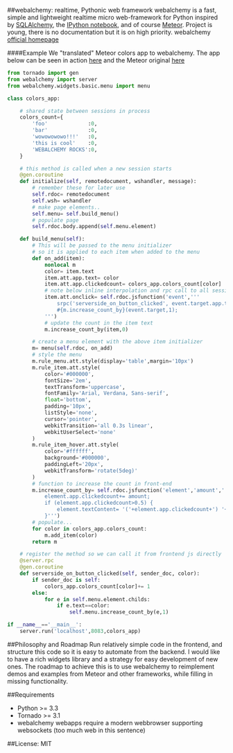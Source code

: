 ##webalchemy: realtime, Pythonic web framework
webalchemy is a fast, simple and lightweight realtime micro web-framework for Python inspired by [SQLAlchemy](http://www.sqlalchemy.org/), the [IPython notebook](http://ipython.org/), and of course [Meteor](http://www.meteor.com/). Project is young, there is no documentation but it is on high priority. webalchemy [official homepage](http://skariel.org/webalchemy/)

####Example
We "translated" Meteor colors app to webalchemy. The app below can be seen in action [here](https://vimeo.com/73073766) and the Meteor original [here](http://www.meteor.com/screencast)
```python
from tornado import gen
from webalchemy import server
from webalchemy.widgets.basic.menu import menu

class colors_app:    

    # shared state between sessions in process
    colors_count={
        'foo'             :0,
        'bar'             :0,
        'wowowowowo!!!'   :0,
        'this is cool'    :0,
        'WEBALCHEMY ROCKS':0,
    }

    # this method is called when a new session starts
    @gen.coroutine
    def initialize(self, remotedocument, wshandler, message):
        # remember these for later use
        self.rdoc= remotedocument
        self.wsh= wshandler
        # make page elements..
        self.menu= self.build_menu()
        # populate page
        self.rdoc.body.append(self.menu.element)

    def build_menu(self):
        # This will be passed to the menu initializer
        # so it is applied to each item when added to the menu
        def on_add(item):
            nonlocal m
            color= item.text
            item.att.app.text= color
            item.att.app.clickedcount= colors_app.colors_count[color]
            # note below inline interpolation and rpc call to all sessions
            item.att.onclick= self.rdoc.jsfunction('event','''
                srpc('serverside_on_button_clicked', event.target.app.text);
                #{m.increase_count_by}(event.target,1);
            ''')
            # update the count in the item text
            m.increase_count_by(item,0)

        # create a menu element with the above item initializer
        m= menu(self.rdoc, on_add)
        # style the menu
        m.rule_menu.att.style(display='table',margin='10px')
        m.rule_item.att.style(
            color='#000000',
            fontSize='2em',
            textTransform='uppercase',
            fontFamily='Arial, Verdana, Sans-serif',
            float='bottom',
            padding='10px',
            listStyle='none',
            cursor='pointer',
            webkitTransition='all 0.3s linear',
            webkitUserSelect='none'
        )
        m.rule_item_hover.att.style(
            color='#ffffff',
            background='#000000',
            paddingLeft='20px',
            webkitTransform='rotate(5deg)'
        )
        # function to increase the count in front-end
        m.increase_count_by= self.rdoc.jsfunction('element','amount','''
            element.app.clickedcount+= amount;
            if (element.app.clickedcount>0.5) {
                element.textContent= '('+element.app.clickedcount+') '+element.app.text;
            }''')
        # populate...
        for color in colors_app.colors_count:
            m.add_item(color)
        return m

    # register the method so we can call it from frontend js directly
    @server.rpc
    @gen.coroutine
    def serverside_on_button_clicked(self, sender_doc, color):
        if sender_doc is self:        
            colors_app.colors_count[color]+= 1
        else:
            for e in self.menu.element.childs:
                if e.text==color:
                    self.menu.increase_count_by(e,1)

if __name__=='__main__':
    server.run('localhost',8083,colors_app)
```
##Philosophy and Roadmap
Run relatively simple code in the frontend, and structure this code so it is easy to automate from the backend. I would like to have a rich widgets library and a strategy for easy development of new ones. The roadmap to achieve this is to use webalchemy to reimplement demos and examples from Meteor and other frameworks, while filling in missing functionality.

##Requirements
* Python >= 3.3
* Tornado >= 3.1
* webalchemy webapps require a modern webbrowser supporting websockets (too much web in this sentence)

##License: MIT

